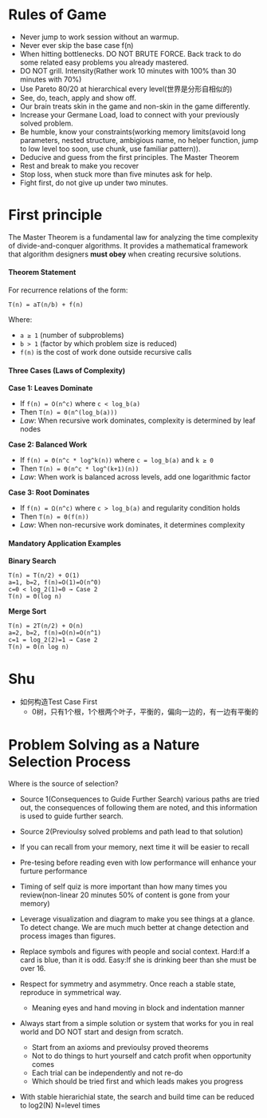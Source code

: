 # Rules of Game
- Never jump to work session without an warmup.
- Never ever skip the base case f(n)
- When hitting bottlenecks. DO NOT BRUTE FORCE. Back track to do some related easy problems you already mastered.
- DO NOT grill. Intensity(Rather work 10 minutes with 100% than 30 minutes with 70%)
- Use Pareto 80/20 at hierarchical every level(世界是分形自相似的)
- See, do, teach, apply and show off.
- Our brain treats skin in the game and non-skin in the game differently.
- Increase your Germane Load, load to connect with your previously solved problem.
- Be humble, know your constraints(working memory limits(avoid long parameters, nested structure, ambigious name, no helper function, jump to low level too soon, use chunk, use familiar pattern)).
- Deducive and guess from the first principles. The Master Theorem
- Rest and break to make you recover
- Stop loss, when stuck more than five minutes ask for help.
- Fight first, do not give up under two minutes.

# First principle
The Master Theorem is a fundamental law for analyzing the time complexity of divide-and-conquer algorithms. It provides a mathematical framework that algorithm designers **must obey** when creating recursive solutions.

#### Theorem Statement

For recurrence relations of the form:
```
T(n) = aT(n/b) + f(n)
```

Where:
- `a ≥ 1` (number of subproblems)
- `b > 1` (factor by which problem size is reduced)
- `f(n)` is the cost of work done outside recursive calls

#### Three Cases (Laws of Complexity)

**Case 1: Leaves Dominate**
- If `f(n) = O(n^c)` where `c < log_b(a)`
- Then `T(n) = Θ(n^(log_b(a)))`
- *Law*: When recursive work dominates, complexity is determined by leaf nodes

**Case 2: Balanced Work**
- If `f(n) = Θ(n^c * log^k(n))` where `c = log_b(a)` and `k ≥ 0`
- Then `T(n) = Θ(n^c * log^(k+1)(n))`
- *Law*: When work is balanced across levels, add one logarithmic factor

**Case 3: Root Dominates**
- If `f(n) = Ω(n^c)` where `c > log_b(a)` and regularity condition holds
- Then `T(n) = Θ(f(n))`
- *Law*: When non-recursive work dominates, it determines complexity

#### Mandatory Application Examples

**Binary Search**
```
T(n) = T(n/2) + O(1)
a=1, b=2, f(n)=O(1)=O(n^0)
c=0 < log_2(1)=0 → Case 2
T(n) = Θ(log n)
```

**Merge Sort**
```
T(n) = 2T(n/2) + O(n)
a=2, b=2, f(n)=O(n)=O(n^1)
c=1 = log_2(2)=1 → Case 2
T(n) = Θ(n log n)
```

# Shu
- 如何构造Test Case First
    - 0树，只有1个根，1个根两个叶子，平衡的，偏向一边的，有一边有平衡的

# Problem Solving as a Nature Selection Process

Where is the source of selection?

- Source 1(Consequences to Guide Further Search)
various paths are tried out,
the consequences of following them are noted, and
this information is used to guide further search.
- Source 2(Previoulsy solved problems and path lead to that solution)

- If you can recall from your memory, next time it will be easier to recall
- Pre-tesing before reading even with low performance will enhance your furture performance
- Timing of self quiz is more important than how many times you review(non-linear 20 minutes 50% of content is gone from your memory)
- Leverage visualization and diagram to make you see things at a glance. To detect change.
We are much much better at change detection and process images than figures.
- Replace symbols and figures with people and social context.
Hard:If a card is blue, than it is odd.
Easy:If she is drinking beer than she must be over 16.
- Respect for symmetry and asymmetry. Once reach a stable state, reproduce in symmetrical way.
    - Meaning eyes and hand moving in block and indentation manner
- Always start from a simple solution or system that works for you in real world and DO NOT start and design from scratch.
    - Start from an axioms and previoulsy proved theorems
    - Not to do things to hurt yourself and catch profit when opportunity comes
    - Each trial can be independently and not re-do
    - Which should be tried first and which leads makes you progress
- With stable hierarichial state, the search and build time can be reduced to log2(N) N=level times